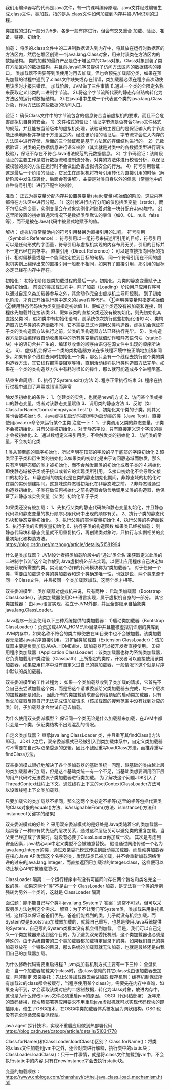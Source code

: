 
我们用编译器写的代码是.java文件，有一门课叫编译原理，.java文件经过编辑生成.class文件，类加载，指的是从.class文件如何加载到内存并被JVM识别的过程。

类加载的过程一般分为5步，各步一般有序进行，但会有交叉重合
加载、验证、准备、链接、初始化  

加载：
将类的.class文件中的二进制数据读入到内存中，将其放在运行时数据区的方法区内，然后在堆区创建一个java.lang.Class对象，用来封装类在方法区内的数据结构。
类的加载的最终产品是位于堆区中的Class对象，Class对象封装了类在方法区内的数据结构，并且向Java程序员提供了访问方法区内的数据结构的接口。
类加载器不需要等到类使用时再去加载，但也会预先加载部分类，如果在预先加载的过程中遇到了.class文件缺失或存在错误，类加载器必须在程序首次动使用该类时才报告错误。
加载阶段，JVM做了三件事情
1).通过一个类的全限定名称来获取定义此类的二进制字节流。
2).将这个字节流所代表的静态存储结构转化为方法区的运行时数据结构。
3).在java堆中生成一个代表这个类的java.lang.Class对象，作为方法区这些数据的访问入口。

验证：
确保Class文件中的字节流包含的信息符合当前虚拟机的要求，而且不会危害虚拟机自身的安全。
1）文件格式的验证：验证字节流是否符合Class文件格式的规范，并且能被当前版本的虚拟机处理，该验证的主要目的是保证输入的字节流能正确地解析并存储于方法区之内。经过该阶段的验证后，字节流才会进入内存的方法区中进行存储，后面的三个验证都是基于方法区的存储结构进行的。
2）元数据验证：对类的元数据信息进行语义校验（其实就是对类中的各数据类型进行语法校验），保证不存在不符合Java语法规范的元数据信息。
3）字节码验证：该阶段验证的主要工作是进行数据流和控制流分析，对类的方法体进行校验分析，以保证被校验的类的方法在运行时不会做出危害虚拟机安全的行为。
4）符号引用验证：这是最后一个阶段的验证，它发生在虚拟机将符号引用转化为直接引用的时候（解析阶段中发生该转化，后面会有讲解），主要是对类自身以外的信息（常量池中的各种符号引用）进行匹配性的校验。

准备：
正式为类变量分配内存并设置类变量(static变量)初始值的阶段，这些内存都将在方法区中进行分配。
1）这时候进行内存分配的仅包括类变量（static），而不包括实例变量，实例变量会在对象实例化时随着对象一块分配在Java堆中。
2）这里所设置的初始值通常情况下是数据类型默认的零值（如0、0L、null、false等），而不是被在Java代码中被显式地赋予的值。

解析：
虚拟机将常量池内的符号引用替换为直接引用的过程。
符号引用（Symbolic Reference）：
符号引用以一组符号来描述所引用的目标，符号引用可以是任何形式的字面量，符号引用与虚拟机实现的内存布局无关，引用的目标并不一定已经在内存中。
直接引用（Direct Reference）：
可以是直接指向目标的指针、相对偏移量或是一个能间接定位到目标的句柄。
同一个符号引用在不同的虚拟机实例上翻译出来的直接引用一般都不相同，如果有了直接引用，那引用的目标必定已经在内存中存在。

初始化：
初始化阶段是类加载过程的最后一步。初始化，为类的静态变量赋予正确的初始值。
前面的类加载过程中，除了加载（Loading）阶段用户应用程序可以通过自定义类加载器参与之外，其余动作完全由虚拟机主导和控制。
到了初始化阶段，才真正开始执行类中定义的Java程序代码。 
①声明类变量时指定初始值
②使用静态代码块为类变量指定初始值
1)、假如这个类还没有被加载和连接，则程序先加载并连接该类
2)、假如该类的直接父类还没有被初始化，则先初始化其直接父类
3)、假如类中有初始化语句，则系统依次执行这些初始化语句
4）、类构造器方法与类的构造函数不同，它不需要显式地调用父类构造器，虚拟机会保证在子类的类构造器方法执行之前，父类的类构造器方法已经执行完毕。
5）、类构造器方法是由编译器自动收集类中的所有类变量的赋值动作和静态语句块（static{}块）中的语句合并产生的，编译器收集的顺序由语句在源文件中出现的顺序所决定。
6）、虚拟机会保证一个类的类构造器方法在多线程环境中被正确地加锁和同步。如果有多个线程去同时初始化一个类，那么只会有一个线程去执行这个类的类构造器方法，其它线程都需要阻塞等待，直到活动线程执行类构造器方法完毕。如果在一个类的类构造器方法中有耗时很长的操作，那么就可能造成多个进程阻塞。

结束生命周期：
1). 执行了System.exit()方法 
2). 程序正常执行结束 
3). 程序在执行过程中遇到了异常或错误而异常

触发类初始化的条件：
1、创建类的实例，也就是new的方式
2、访问某个类或接口的静态变量，或者对该静态变量赋值
3、调用类的静态方法
4、反射（如Class.forName(“com.shengsiyuan.Test”)）
5、初始化某个类的子类，则其父类也会被初始化
6、Java虚拟机启动时被标明为启动类的类（Java Test），直接使用java.exe命令来运行某个主类
注意一下：
1、子类调用父类的静态变量，子类不会被初始化。只有父类被初始化。。对于静态字段，只有直接定义这个字段的类才会被初始化.
2、通过数组定义来引用类，不会触发类的初始化
3、 访问类的常量，不会初始化类

1.类从顶至底的顺序初始化，所以声明在顶部的字段的早于底部的字段初始化
2.超类早于子类和衍生类的初始化
3.如果类的初始化是由于访问静态域而触发，那么只有声明静态域的类才被初始化，而不会触发超类的初始化或者子类的
4.初始化即使静态域被子类或子接口或者它的实现类所引用。
5.接口初始化不会导致父接口的初始化。
6.静态域的初始化是在类的静态初始化期间，非静态域的初始化时在类的实例创建期间。这意味这静态域初始化在非静态域之前。
7.非静态域通过构造器初始化，子类在做任何初始化之前构造器会隐含地调用父类的构造器，他保证了非静态或实例变量（父类）初始化早于子类

如果类还没有被加载：
1、先执行父类的静态代码块和静态变量初始化，并且静态代码块和静态变量的执行顺序只跟代码中出现的顺序有关。
2、执行子类的静态代码块和静态变量初始化。
3、执行父类的实例变量初始化
4、执行父类的构造函数
5、执行子类的实例变量初始化
6、执行子类的构造函数
如果类已经被加载：
则静态代码块和静态变量就不用重复执行，再创建类对象时，只执行与实例相关的变量初始化和构造方法。
https://blog.csdn.net/mrzhoug/article/details/51581994

什么是类加载器？
JVM设计者把类加载阶段中的“通过'类全名'来获取定义此类的二进制字节流”这个动作放到Java虚拟机外部去实现，以便让应用程序自己决定如何去获取所需要的类。实现这个动作的代码模块称为“类加载器”。
对于任何一个类，需要由加载这个类的类加载器和这个类确定唯一性，也就是说，两个类来源于同一个Class文件，并且被同一个类加载器加载，这两个类才相等。

双亲委派模型：
类加载器对虚拟机来说，只有两种：
启动类加载器（Bootstrap ClassLoader），该类加载器使用C++语言实现，属于虚拟机自身的一部分。
其它类加载器：
由Java语言实现，独立于JVM外部，并且全部继承自抽象类java.lang.ClassLoader。

Java程序一般会使用以下三种系统提供的类加载器：
1)启动类加载器（Bootstrap ClassLoader）：负责加载JAVA_HOME\lib目录中并且能被虚拟机识别的类库到JVM内存中，如果名称不符合的类库即使放在lib目录中也不会被加载。该类加载器无法被Java程序直接引用。
2)扩展类加载器（Extension ClassLoader）：该加载器主要是负责加载JAVA_HOME\lib\，该加载器可以被开发者直接使用。
3)应用程序类加载器（Application ClassLoader）：该类加载器也称为系统类加载器，它负责加载用户类路径（Classpath）上所指定的类库，开发者可以直接使用该类加载器，如果应用程序中没有自定义过自己的类加载器，一般情况下这个就是程序中默认的类加载器。

双亲委派模型的工作过程为：
如果一个类加载器收到了类加载的请求，它首先不会自己去尝试加载这个类，而是把这个请求委派给父类加载器去完成，每一个层次的加载器都是如此，
因此所有的类加载请求都会传给顶层的启动类加载器，只有当父加载器反馈自己无法完成该加载请求（该加载器的搜索范围中没有找到对应的类）时，子加载器才会尝试自己去加载。

为什么使用双亲委派模型？
保证同一个类无论是什么加载器来加载，在JVM中都只会是一个类，保证类结构不出现混乱的情况。

自定义类加载器？
继承java.lang.ClassLoader 类，并且重写其findClass()方法即可。
JDK1.2之后，双亲委派模式已经被引入到类加载体系中，自定义类加载器时不需要在自己写双亲委派的逻辑，因此不鼓励重写loadClass方法，而推荐重写findClass方法。

双亲委派模式很好地解决了各个类加载器的基础类统一问题，越基础的类由越上层的类加载器进行加载，但是这个基础类统一有一个不足，当基础类想要调用回下层的用户代码时无法委派子类加载器进行类加载。
为了解决这个问题JDK引入了ThreadContext线程上下文，通过线程上下文的setContextClassLoader方法可以设置线程上下文类加载器。

只要加载它的类加载器不相同，那么这两个类必定不相等(这里的相等包括代表类的Class对象的equals()方法、isAssignableFrom()方法、isInstance()方法和instanceof关键字的结果)

双亲委派模式的好处？
采用双亲委派模式的是好处是Java类随着它的类加载器一起具备了一种带有优先级的层次关系，通过这种层级关可以避免类的重复加载，当父亲已经加载了该类时，就没有必要子ClassLoader再加载一次。
其次是考虑到安全因素，java核心api中定义类型不会被随意替换。
假设通过网络传递一个名为java.lang.Integer的类，通过双亲委托模式传递到启动类加载器，而启动类加载器在核心Java API发现这个名字的类，发现该类已被加载，并不会重新加载网络传递的过来的java.lang.Integer，而直接返回已加载过的Integer.class，这样便可以防止核心API库被随意篡改。

ClassLoader 隔离：一个运行程序中有没有可能同时存在两个包名和类名完全一致的类。
如果这两个”类”不是由一个 ClassLoader 加载，是无法将一个类的示例强转为另外一个类的，这就是 ClassLoader 隔离

面试题：能不能自己写个类叫java.lang.System？
答案：通常不可以，但可以采取另类方法达到这个需求。
解释：为了不让我们写System类，类加载采用委托机制，这样可以保证爸爸们优先，爸爸们能找到的类，儿子就没有机会加载。而System类是Bootstrap加载器加载的，就算自己重写，也总是使用Java系统提供的System，自己写的System类根本没有机会得到加载。
但是，我们可以自己定义一个类加载器来达到这个目的，为了避免双亲委托机制，这个类加载器也必须是特殊的。由于系统自带的三个类加载器都加载特定目录下的类，如果我们自己的类加载器放在一个特殊的目录，那么系统的加载器就无法加载，也就是最终还是由我们自己的加载器加载。

为什么修改代码需要重启进程？
jvm类加载机制方式主要有一下三种：
全盘负责：当一个加载器加载某个class时，该class依赖的其它class也由该加载器去加载，除非制定
双亲委托：先让父类加载器去尝试加载
缓存机制：缓存机制保证所有加载过的class都会被缓存，当程序使用某个class时，需要先在内存中查询，如果查询不到，才会读取该类对应的二级制数据，转化为class对象，放进内存中。
这也是为什么修改class文件必须重启jvm的原因。
OSGI（代码热部署）
近年来的热码替换，模块热部署等应用要求不用重启java虚拟机就可以实现代码模块的即插即用，催生了OSGi技术，在OSGi中类加载器体系被发展为网状结构。OSGi也没有完全遵循双亲委派模型。

java agent 探针技术，实现不重启应用做到热部署代码
https://blog.csdn.net/catoop/article/details/51034778

Class.forName()和ClassLoader.loadClass()区别？
Class.forName()：将类的.class文件加载到jvm中之外，还会对类进行解释，执行类中的static块；
ClassLoader.loadClass()：只干一件事情，就是将.class文件加载到jvm中，不会执行static中的内容,只有在newInstance才会去执行static块。

变量的加载顺序：
https://www.cnblogs.com/chanshuyi/p/the_java_class_load_mechamism.html